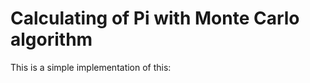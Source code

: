 # Calculating of Pi with Monte Carlo algorithm

This is a simple implementation of this: [](http://polymer.bu.edu/java/java/montepi/MontePi.html)